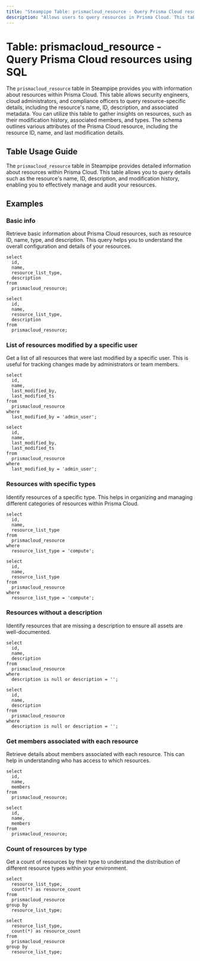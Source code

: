 ```yaml
---
title: "Steampipe Table: prismacloud_resource - Query Prisma Cloud resources using SQL"
description: "Allows users to query resources in Prisma Cloud. This table provides detailed information about each resource, including its name, ID, type, and more. It can be used to manage and audit resources within Prisma Cloud."
---
```


# Table: prismacloud_resource - Query Prisma Cloud resources using SQL

The `prismacloud_resource` table in Steampipe provides you with information about resources within Prisma Cloud. This table allows security engineers, cloud administrators, and compliance officers to query resource-specific details, including the resource's name, ID, description, and associated metadata. You can utilize this table to gather insights on resources, such as their modification history, associated members, and types. The schema outlines various attributes of the Prisma Cloud resource, including the resource ID, name, and last modification details.

## Table Usage Guide

The `prismacloud_resource` table in Steampipe provides detailed information about resources within Prisma Cloud. This table allows you to query details such as the resource's name, ID, description, and modification history, enabling you to effectively manage and audit your resources.

## Examples

### Basic info
Retrieve basic information about Prisma Cloud resources, such as resource ID, name, type, and description. This query helps you to understand the overall configuration and details of your resources.

```sql+postgres
select
  id,
  name,
  resource_list_type,
  description
from
  prismacloud_resource;
```

```sql+sqlite
select
  id,
  name,
  resource_list_type,
  description
from
  prismacloud_resource;
```

### List of resources modified by a specific user
Get a list of all resources that were last modified by a specific user. This is useful for tracking changes made by administrators or team members.

```sql+postgres
select
  id,
  name,
  last_modified_by,
  last_modified_ts
from
  prismacloud_resource
where
  last_modified_by = 'admin_user';
```

```sql+sqlite
select
  id,
  name,
  last_modified_by,
  last_modified_ts
from
  prismacloud_resource
where
  last_modified_by = 'admin_user';
```

### Resources with specific types
Identify resources of a specific type. This helps in organizing and managing different categories of resources within Prisma Cloud.

```sql+postgres
select
  id,
  name,
  resource_list_type
from
  prismacloud_resource
where
  resource_list_type = 'compute';
```

```sql+sqlite
select
  id,
  name,
  resource_list_type
from
  prismacloud_resource
where
  resource_list_type = 'compute';
```

### Resources without a description
Identify resources that are missing a description to ensure all assets are well-documented.

```sql+postgres
select
  id,
  name,
  description
from
  prismacloud_resource
where
  description is null or description = '';
```

```sql+sqlite
select
  id,
  name,
  description
from
  prismacloud_resource
where
  description is null or description = '';
```

### Get members associated with each resource
Retrieve details about members associated with each resource. This can help in understanding who has access to which resources.

```sql+postgres
select
  id,
  name,
  members
from
  prismacloud_resource;
```

```sql+sqlite
select
  id,
  name,
  members
from
  prismacloud_resource;
```

### Count of resources by type
Get a count of resources by their type to understand the distribution of different resource types within your environment.

```sql+postgres
select
  resource_list_type,
  count(*) as resource_count
from
  prismacloud_resource
group by
  resource_list_type;
```

```sql+sqlite
select
  resource_list_type,
  count(*) as resource_count
from
  prismacloud_resource
group by
  resource_list_type;
```